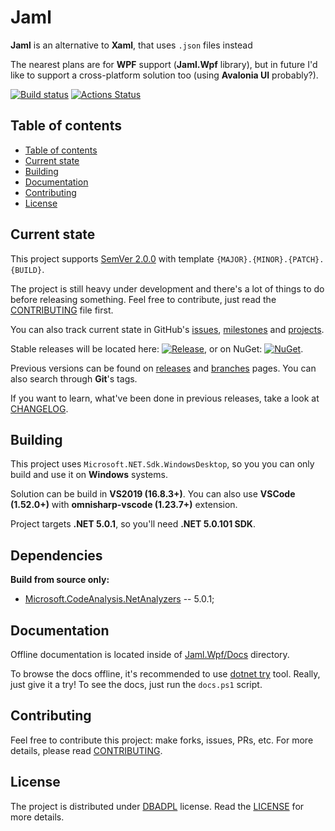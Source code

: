 # Jaml

**Jaml** is an alternative to **Xaml**, that uses `.json` files instead

The nearest plans are for **WPF** support (**Jaml.Wpf** library), but in future I'd like to support a cross-platform solution too (using **Avalonia UI** probably?).

[![Build status](https://ci.appveyor.com/api/projects/status/0fvuk184rr4qgu8j?svg=true)](https://ci.appveyor.com/project/Gigas002/jaml) [![Actions Status](https://github.com/Gigas002/Jaml/workflows/.NET%20Core%20CI/badge.svg)](https://github.com/Gigas002/Jaml/actions)

## Table of contents

- [Table of contents](#table-of-contents)
- [Current state](#current-state)
- [Building](#building)
- [Documentation](#documentation)
- [Contributing](#contributing)
- [License](#license)

## Current state

This project supports [SemVer 2.0.0](https://semver.org/) with template `{MAJOR}.{MINOR}.{PATCH}.{BUILD}`.

The project is still heavy under development and there's a lot of things to do before releasing something.
Feel free to contribute, just read the [CONTRIBUTING](CONTRIBUTING.md) file first.

You can also track current state in GitHub's [issues](https://github.com/Gigas002/Jaml/issues), [milestones](https://github.com/Gigas002/Jaml/milestones) and [projects](https://github.com/Gigas002/Jaml/projects).

Stable releases will be located here: [![Release](https://img.shields.io/github/release/Gigas002/Jaml.svg)](https://github.com/Gigas002/Jaml/releases/latest), or on NuGet: [![NuGet](https://img.shields.io/nuget/v/Jaml.svg)](https://www.nuget.org/packages/Jaml.Wpf/).

Previous versions can be found on [releases](https://github.com/Gigas002/Jaml/releases) and [branches](https://github.com/Gigas002/Jaml/branches) pages. You can also search through **Git**'s tags.

If you want to learn, what've been done in previous releases, take a look at [CHANGELOG](CHANGELOG.md).

## Building

This project uses `Microsoft.NET.Sdk.WindowsDesktop`, so you you can only build and use it on **Windows** systems.

Solution can be build in **VS2019 (16.8.3+)**. You can also use **VSCode (1.52.0+)** with **omnisharp-vscode (1.23.7+)** extension.

Project targets **.NET 5.0.1**, so you'll need **.NET 5.0.101 SDK**.

## Dependencies

**Build from source only:**

- [Microsoft.CodeAnalysis.NetAnalyzers](https://www.nuget.org/packages/Microsoft.CodeAnalysis.NetAnalyzers/) -- 5.0.1;

## Documentation

Offline documentation is located inside of [Jaml.Wpf/Docs](Jaml.Wpf/Docs/README.md) directory.

To browse the docs offline, it's recommended to use [dotnet try](https://github.com/dotnet/try) tool. Really, just give it a try! To see the docs, just run the `docs.ps1` script.

## Contributing

Feel free to contribute this project: make forks, issues, PRs, etc. For more details, please read [CONTRIBUTING](CONTRIBUTING.md).

## License

The project is distributed under [DBADPL](https://dbad-license.org/) license. Read the [LICENSE](LICENSE.md) for more details.
